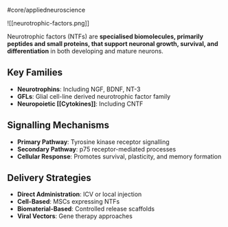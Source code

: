 #core/appliedneuroscience

![[neurotrophic-factors.png]]

Neurotrophic factors (NTFs) are **specialised biomolecules, primarily peptides and small proteins, that support neuronal growth, survival, and differentiation** in both developing and mature neurons.

## Key Families

- **Neurotrophins**: Including NGF, BDNF, NT-3
- **GFLs**: Glial cell-line derived neurotrophic factor family
- **Neuropoietic [[Cytokines]]**: Including CNTF

## Signalling Mechanisms

- **Primary Pathway**: Tyrosine kinase receptor signalling
- **Secondary Pathway**: p75 receptor-mediated processes
- **Cellular Response**: Promotes survival, plasticity, and memory formation

## Delivery Strategies

- **Direct Administration**: ICV or local injection
- **Cell-Based**: MSCs expressing NTFs
- **Biomaterial-Based**: Controlled release scaffolds
- **Viral Vectors**: Gene therapy approaches
